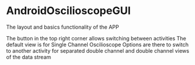 # AndroidOscilioscopeGUI
The layout and basics functionality of the APP

The button in the top right corner allows switching between activities
The default view is for Single Channel Oscilioscope
Options are there to switch to another activity for separated double channel
and double channel views of the data stream

